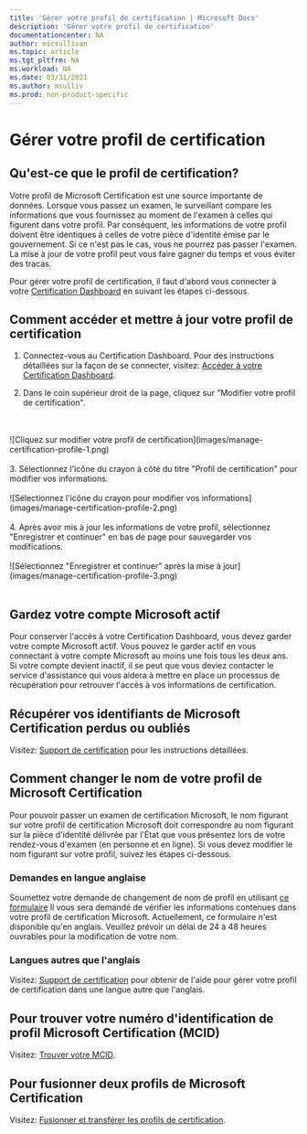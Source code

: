 ```yaml
---
title: 'Gérer votre profil de certification | Microsoft Docs'
description: 'Gérer votre profil de certification' 
documentationcenter: NA 
author: micsullivan
ms.topic: article
ms.tgt_pltfrm: NA
ms.workload: NA
ms.date: 03/31/2021
ms.author: msulliv
ms.prod: non-product-specific
---
```

# Gérer votre profil de certification

## Qu'est-ce que le profil de certification?

Votre profil de Microsoft Certification est une source importante de données. Lorsque vous passez un examen, le surveillant compare les informations que vous fournissez au moment de l'examen à celles qui figurent dans votre profil. Par conséquent, les informations de votre profil doivent être identiques à celles de votre pièce d'identité émise par le gouvernement. Si ce n'est pas le cas, vous ne pourrez pas passer l'examen. La mise à jour de votre profil peut vous faire gagner du temps et vous éviter des tracas.

Pour gérer votre profil de certification, il faut d'abord vous connecter à votre [Certification Dashboard](https://aka.ms/certdashboard) en suivant les étapes ci-dessous.

## Comment accéder et mettre à jour votre profil de certification

1. Connectez-vous au Certification Dashboard. Pour des instructions détaillées sur la façon de se connecter, visitez: [Accéder à votre Certification Dashboard](/learn/certifications/access-certification-dashboard).

2. Dans le coin supérieur droit de la page, cliquez sur "Modifier votre profil de certification".
<br/>
<br/>
![Cliquez sur modifier votre profil de certification](images/manage-certification-profile-1.png)
<br/>
<br/>
3. Sélectionnez l'icône du crayon à côté du titre "Profil de certification" pour modifier vos informations.
<br/>
<br/>
![Sélectionnez l'icône du crayon pour modifier vos informations](images/manage-certification-profile-2.png)
<br/>
<br/>
4. Après avoir mis à jour les informations de votre profil, sélectionnez "Enregistrer et continuer" en bas de page pour sauvegarder vos modifications.
<br/>
<br/>
![Sélectionnez "Enregistrer et continuer" après la mise à jour](images/manage-certification-profile-3.png)
<br/>
<br/>

## Gardez votre compte Microsoft actif

Pour conserver l'accès à votre Certification Dashboard, vous devez garder votre compte Microsoft actif. Vous pouvez le garder actif en vous connectant à votre compte Microsoft au moins une fois tous les deux ans. Si votre compte devient inactif, il se peut que vous deviez contacter le service d'assistance qui vous aidera à mettre en place un processus de récupération pour retrouver l'accès à vos informations de certification.

## Récupérer vos identifiants de Microsoft Certification perdus ou oubliés

Visitez: [Support de certification](/learn/certifications/help) pour les instructions détaillées.

## Comment changer le nom de votre profil de Microsoft Certification 

Pour pouvoir passer un examen de certification Microsoft, le nom figurant sur votre profil de certification Microsoft doit correspondre au nom figurant sur la pièce d'identité délivrée par l'État que vous présentez lors de votre rendez-vous d'examen (en personne et en ligne). Si vous devez modifier le nom figurant sur votre profil, suivez les étapes ci-dessous.

### Demandes en langue anglaise

Soumettez votre demande de changement de nom de profil en utilisant [ce formulaire](https://aka.ms/MSCertificationLegalNamechange) Il vous sera demandé de vérifier les informations contenues dans votre profil de certification Microsoft. Actuellement, ce formulaire n'est disponible qu'en anglais. Veuillez prévoir un délai de 24 à 48 heures ouvrables pour la modification de votre nom.

### Langues autres que l'anglais
Visitez: [Support de certification](/learn/certifications/help) pour obtenir de l'aide pour gérer votre profil de certification dans une langue autre que l'anglais.

## Pour trouver votre numéro d'identification de profil Microsoft Certification (MCID)

Visitez: [Trouver votre MCID](/learn/certifications/find-mcid).


## Pour fusionner deux profils de Microsoft Certification

Visitez: [Fusionner et transférer les profils de certification](/learn/certifications/merge-profiles).
